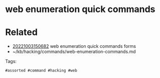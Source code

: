 # web enumeration quick commands

# Related

- [20221003150682](/zet/20221003150682/README.md) web enumeration quick commands forms
- ~/kb/hacking/commands/web-enumeration-commands.md

Tags:

    #assorted #command #hacking #web
